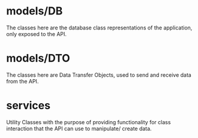 # models/DB
The classes here are the database class representations of the application, only exposed to the API.

# models/DTO
The classes here are Data Transfer Objects, used to send and receive data from the API.

# services
Utility Classes with the purpose of providing functionality for class interaction that the API can use to manipulate/ create data.
